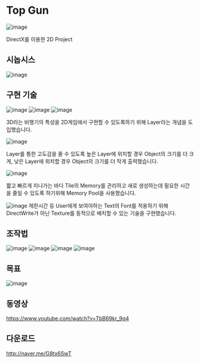 # Top Gun
![image](https://user-images.githubusercontent.com/40855235/234495299-890e6b87-bbff-43b4-b2f6-a77ee35f45c5.png)

DirectX를 이용한 2D Project

## 시놉시스
![image](https://user-images.githubusercontent.com/40855235/234496274-058bbf45-3058-468c-9271-ddcf770c8b33.png)


## 구현 기술
![image](https://user-images.githubusercontent.com/40855235/234495390-b12cf1df-5b09-465b-a031-5ec40128ae57.png)
![image](https://user-images.githubusercontent.com/40855235/234495402-f9283dc7-5366-4054-aec7-3ef8e57201e1.png)
![image](https://user-images.githubusercontent.com/40855235/234495418-2d0e07cf-89a1-4db9-b0aa-c30799086bfc.png)

3D라는 비행기의 특성을 2D게임에서 구현할 수 있도록하기 위해 Layer라는 개념을 도입했습니다.

![image](https://user-images.githubusercontent.com/40855235/234495422-40aa293f-23cb-4190-9f8a-524720034fff.png)

Layer를 통한 고도감을 줄 수 있도록 높은 Layer에 위치할 경우 Object의 크기를 더 크게, 낮은 Layer에 위치할 경우 Object의 크기를 더 작게 출력했습니다.

![image](https://user-images.githubusercontent.com/40855235/234495429-ccd5f445-894a-465e-af8b-ae587f093bea.png)

짧고 빠르게 지나가는 바다 Tile의 Memory를 관리하고 새로 생성하는데 필요한 시간을 줄일 수 있도록 하기위해 Memory Pool을 사용했습니다.

![image](https://user-images.githubusercontent.com/40855235/234496037-ce894960-182d-4a72-b34b-a5c0219990c8.png)
제한시간 등 User에게 보여야하는 Text의 Font를 적용하기 위해 DirectWrite가 아닌 Texture를 동적으로 배치할 수 있는 기술을 구현했습니다.

## 조작법
![image](https://user-images.githubusercontent.com/40855235/234496162-132b3115-4e88-41dc-82d7-d137caa003b0.png)
![image](https://user-images.githubusercontent.com/40855235/234496170-532cf16b-0faa-48c4-a995-eac60d541874.png)
![image](https://user-images.githubusercontent.com/40855235/234496177-fe389a92-6231-42e2-a64b-819cf1d36bce.png)
![image](https://user-images.githubusercontent.com/40855235/234496192-1ec6c53e-f777-4eb0-97ef-a02e1268aecb.png)

## 목표
![image](https://user-images.githubusercontent.com/40855235/234496229-e243fc4c-a762-4f20-b11d-69b2b6ffa4be.png)

## 동영상
https://www.youtube.com/watch?v=TbB69kr_9q4

## 다운로드
http://naver.me/G8tx6SwT

